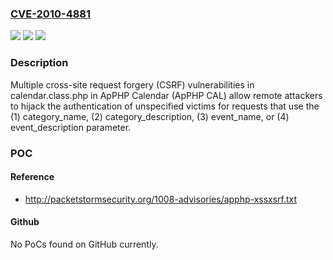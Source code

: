 ### [CVE-2010-4881](https://cve.mitre.org/cgi-bin/cvename.cgi?name=CVE-2010-4881)
![](https://img.shields.io/static/v1?label=Product&message=n%2Fa&color=blue)
![](https://img.shields.io/static/v1?label=Version&message=n%2Fa&color=blue)
![](https://img.shields.io/static/v1?label=Vulnerability&message=n%2Fa&color=brighgreen)

### Description

Multiple cross-site request forgery (CSRF) vulnerabilities in calendar.class.php in ApPHP Calendar (ApPHP CAL) allow remote attackers to hijack the authentication of unspecified victims for requests that use the (1) category_name, (2) category_description, (3) event_name, or (4) event_description parameter.

### POC

#### Reference
- http://packetstormsecurity.org/1008-advisories/apphp-xssxsrf.txt

#### Github
No PoCs found on GitHub currently.

